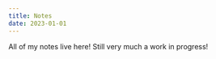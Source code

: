 ```yaml
---
title: Notes
date: 2023-01-01
---
```

All of my notes live here! Still very much a work in progress!